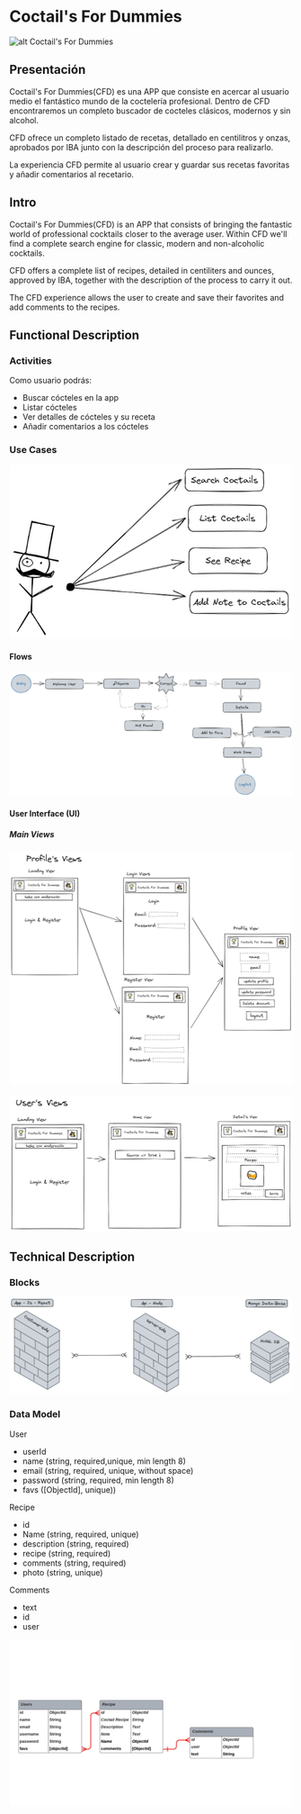# Coctail's For Dummies

![alt Coctail's For Dummies](https://media4.giphy.com/media/3og0IB9TepluVHcMFy/giphy.gif?cid=ecf05e47trozfhtaha13tc14f154amsq8fmtqbscgbnxbabs&rid=giphy.gif&ct=g)

## Presentación

Coctail's For Dummies(CFD) es una APP que consiste en acercar al usuario medio el fantástico mundo de la coctelería profesional. Dentro de CFD encontraremos un completo buscador de cocteles clásicos, modernos y sin alcohol.

CFD ofrece un completo listado de recetas, detallado en centilitros y onzas, aprobados por IBA junto con la descripción del proceso para realizarlo.

La experiencia CFD permite al usuario crear y guardar sus  recetas favoritas y añadir comentarios al recetario.

## Intro
Coctail's For Dummies(CFD) is an APP that consists of bringing the fantastic world of professional cocktails closer to the average user. Within CFD we'll  find a complete search engine for classic, modern and non-alcoholic cocktails.

CFD offers a complete list of recipes, detailed in centiliters and ounces, approved by IBA, together with the description of the process to carry it out.

The CFD experience allows the user to create and save their favorites and add comments to the recipes.

## Functional Description

### Activities
Como usuario podrás:

- Buscar cócteles en la app
- Listar cócteles
- Ver detalles de cócteles y su receta
- Añadir comentarios a los cócteles


### Use Cases

![alt](./images/use-cases.png)


#### Flows

![alt](./images/Flow.png)



#### User Interface (UI)


##### Main Views


![alt](./images/profile-view.png)

![alt](./images/users-view.png)

## Technical Description

### Blocks

![alt](./images/block.png)

### Data Model



User
- userId
- name (string, required,unique, min length 8)
- email (string, required, unique, without space)
- password (string, required, min length 8)
- favs ([ObjectId], unique))


Recipe
- id
- Name (string, required, unique)
- description (string, required)
- recipe (string, required)
- comments (string, required)
- photo (string, unique)


Comments
- text
- id 
- user

![alt](./images/ERD.png)

